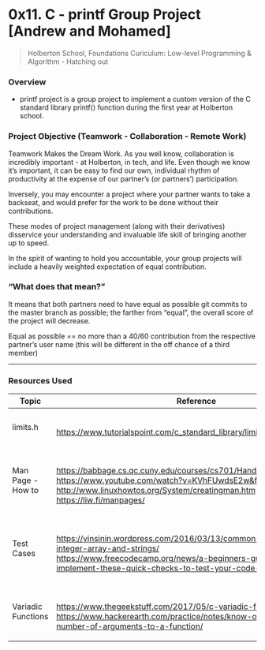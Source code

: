 # 0x11. C - printf Group Project [Andrew and Mohamed]
> Holberton School, Foundations Curiculum: Low-level Programming & Algorithm - Hatching out

### Overview
- printf project is a group project to implement a custom version of the C standard library printf() function during the first year at Holberton school.

### Project Objective (Teamwork - Collaboration - Remote Work)
Teamwork Makes the Dream Work. As you well know, collaboration is incredibly important - at Holberton, in tech, and life. Even though we know it’s important, it can be easy to find our own, individual rhythm of productivity at the expense of our partner’s (or partners’) participation.

Inversely, you may encounter a project where your partner wants to take a backseat, and would prefer for the work to be done without their contributions.

These modes of project management (along with their derivatives) disservice your understanding and invaluable life skill of bringing another up to speed.

In the spirit of wanting to hold you accountable, your group projects will include a heavily weighted expectation of equal contribution.

### “What does that mean?”

It means that both partners need to have equal as possible git commits to the master branch as possible; the farther from “equal”, the overall score of the project will decrease.

Equal as possible == no more than a 40/60 contribution from the respective partner’s user name (this will be different in the off chance of a third member)
___

### Resources Used
Topic | Reference
| --- | --- |
limits.h | <br><p>https://www.tutorialspoint.com/c_standard_library/limits_h.htm<br></p>
Man Page - How to | <br><p>https://babbage.cs.qc.cuny.edu/courses/cs701/Handouts/man_pages.html<br>https://www.youtube.com/watch?v=KVhFUwdsE2w&feature=youtu.be<br>http://www.linuxhowtos.org/System/creatingman.htm<br>https://liw.fi/manpages/<br></p>
Test Cases |<br><p>https://vinsinin.wordpress.com/2016/03/13/common-test-cases-for-integer-array-and-strings/<br>https://www.freecodecamp.org/news/a-beginners-guide-to-testing-implement-these-quick-checks-to-test-your-code-d50027ad5eed/<br></p>
Variadic Functions | <br><p>https://www.thegeekstuff.com/2017/05/c-variadic-functions/<br>https://www.hackerearth.com/practice/notes/know-our-printf-variable-number-of-arguments-to-a-function/<br></p>
